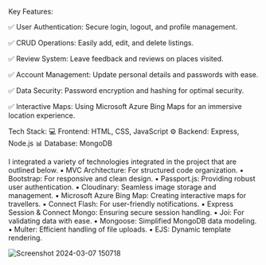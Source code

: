 Key Features: 

✅ User Authentication: Secure login, logout, and profile management. 

✅ CRUD Operations: Easily add, edit, and delete listings. 

✅ Review System: Leave feedback and reviews on places visited. 

✅ Account Management: Update personal details and passwords with ease.

✅ Data Security: Password encryption and hashing for optimal security. 

✅ Interactive Maps: Using Microsoft Azure Bing Maps for an immersive location experience.


Tech Stack:
💻 Frontend: HTML, CSS, JavaScript
⚙️ Backend: Express, Node.js
📊 Database: MongoDB

I integrated a variety of technologies integrated in the project that are outlined below.
▪ MVC Architecture: For structured code organization.
▪ Bootstrap: For responsive and clean design.
▪ Passport.js: Providing robust user authentication.
▪ Cloudinary: Seamless image storage and management.
▪ Microsoft Azure Bing Map: Creating interactive maps for travellers.
▪ Connect Flash: For user-friendly notifications.
▪ Express Session & Connect Mongo: Ensuring secure session handling.
▪ Joi: For validating data with ease.
▪ Mongoose: Simplified MongoDB data modeling.
▪ Multer: Efficient handling of file uploads.
▪ EJS: Dynamic template rendering.


![Screenshot 2024-03-07 150718](https://github.com/user-attachments/assets/01341c44-abb0-4a3e-97db-9041666968fc)

